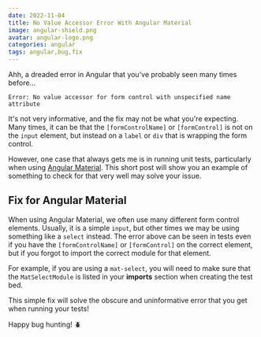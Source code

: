 ```yaml
---
date: 2022-11-04
title: No Value Accessor Error With Angular Material
image: angular-shield.png
avatar: angular-logo.png
categories: angular
tags: angular,bug,fix
---
```


Ahh, a dreaded error in Angular that you've probably seen many times before...

`Error: No value accessor for form control with unspecified name attribute`

It's not very informative, and the fix may not be what you're expecting.  Many times, 
it can be that the `[formControlName]` or `[formControl]` is not on the `input` element, 
but instead on a `label` or `div` that is wrapping the form control.

However, one case that always gets me is in running unit tests, particularly when
using [Angular Material](https://material.angular.io/).  This short post will show
you an example of something to check for that very well may solve your issue.

## Fix for Angular Material

When using Angular Material, we often use many different form control elements.  Usually,
it is a simple `input`, but other times we may be using something like a `select` instead.
The error above can be seen in tests even if you have the `[formControlName]` or 
`[formControl]` on the correct element, but if you forgot to import the correct module
for that element.

For example, if you are using a `mat-select`, you will need to make sure that the 
`MatSelectModule` is listed in your **imports** section when creating the test bed.

This simple fix will solve the obscure and uninformative error that you get when
running your tests!

Happy bug hunting! 🪲
